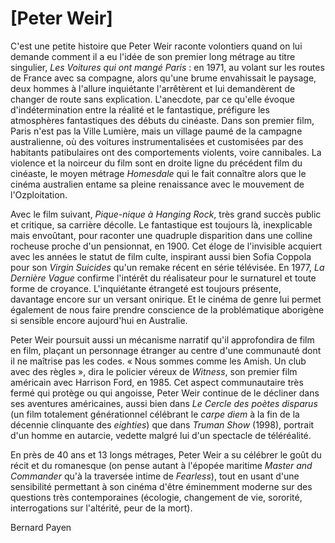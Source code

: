 # [Peter Weir]

C'est une petite histoire que Peter Weir raconte volontiers quand on lui demande comment il a eu l'idée de son premier long métrage au titre singulier, _Les Voitures qui ont mangé Paris_ : en 1971, au volant sur les routes de France avec sa compagne, alors qu'une brume envahissait le paysage, deux hommes à l'allure inquiétante l'arrêtèrent et lui demandèrent de changer de route sans explication. L'anecdote, par ce qu'elle évoque d'indétermination entre la réalité et le fantastique, préfigure les atmosphères fantastiques des débuts du cinéaste. Dans son premier film, Paris n'est pas la Ville Lumière, mais un village paumé de la campagne australienne, où des voitures instrumentalisées et customisées par des habitants patibulaires ont des comportements violents, voire cannibales. La violence et la noirceur du film sont en droite ligne du précédent film du cinéaste, le moyen métrage _Homesdale_ qui le fait connaître alors que le cinéma australien entame sa pleine renaissance avec le mouvement de l'Ozploitation.

Avec le film suivant, _Pique-nique à Hanging Rock_, très grand succès public et critique, sa carrière décolle. Le fantastique est toujours là, inexplicable mais envoûtant, pour raconter une quadruple disparition dans une colline rocheuse proche d'un pensionnat, en 1900. Cet éloge de l'invisible acquiert avec les années le statut de film culte, inspirant aussi bien Sofia Coppola pour son _Virgin Suicides_ qu'un remake récent en série télévisée. En 1977, _La Dernière Vague_ confirme l'intérêt du réalisateur pour le surnaturel et toute forme de croyance. L'inquiétante étrangeté est toujours présente, davantage encore sur un versant onirique. Et le cinéma de genre lui permet également de nous faire prendre conscience de la problématique aborigène si sensible encore aujourd'hui en Australie.

Peter Weir poursuit aussi un mécanisme narratif qu'il approfondira de film en film, plaçant un personnage étranger au centre d'une communauté dont il ne maîtrise pas les codes. « Nous sommes comme les Amish. Un club avec des règles », dira le policier véreux de _Witness_, son premier film américain avec Harrison Ford, en 1985. Cet aspect communautaire très fermé qui protège ou qui angoisse, Peter Weir continue de le décliner dans ses aventures américaines, aussi bien dans _Le Cercle des poètes disparus_ (un film totalement générationnel célébrant le _carpe diem_ à la fin de la décennie clinquante des _eighties_) que dans _Truman Show_ (1998), portrait d'un homme en autarcie, vedette malgré lui d'un spectacle de téléréalité.

En près de 40 ans et 13 longs métrages, Peter Weir a su célébrer le goût du récit et du romanesque (on pense autant à l'épopée maritime _Master and Commander_ qu'à la traversée intime de _Fearless_), tout en usant d'une sensibilité permettant à son cinéma d'être éminemment moderne sur des questions très contemporaines (écologie, changement de vie, sororité, interrogations sur l'altérité, peur de la mort).

<div class="author">Bernard Payen</div>
